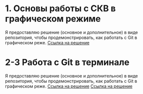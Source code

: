 # 1. Основы работы с СКВ в графическом режиме
Я предоставляю решение (основное и дополнительное) в виде репозитория, чтобы продемонстрировать, как работать с Git в графическом реже.
[Ссылка на решение](https://github.com/mirrosha26/Web-scrapping)

# 2-3 Работа с Git в терминале 
Я предоставляю решение (основное и дополнительное) в виде репозитория, чтобы продемонстрировать, как работать с Git в графическом реже.
[Ссылка на решение](https://github.com/mirrosha26/git-2-homeworks-merge)
[Ссылка на решение](https://github.com/mirrosha26/dj-home-work)


